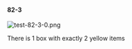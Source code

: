 #### 82-3
![test-82-3-0.png](https://github.com/lil-lab/nlvr/raw/master/nlvr/test/images/3/test-82-3-0.png "test-82-3-0.png")

There is 1 box with exactly 2 yellow items